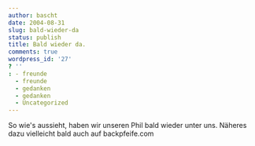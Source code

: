 ```yaml
---
author: bascht
date: 2004-08-31
slug: bald-wieder-da
status: publish
title: Bald wieder da.
comments: true
wordpress_id: '27'
? ''
: - freunde
  - freunde
  - gedanken
  - gedanken
  - Uncategorized
---
```


So wie's aussieht, haben wir unseren Phil bald wieder unter uns.
Näheres dazu vielleicht bald auch auf backpfeife.com


